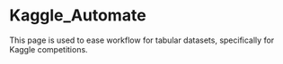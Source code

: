 # Kaggle_Automate

This page is used to ease workflow for tabular datasets, specifically for Kaggle competitions.
